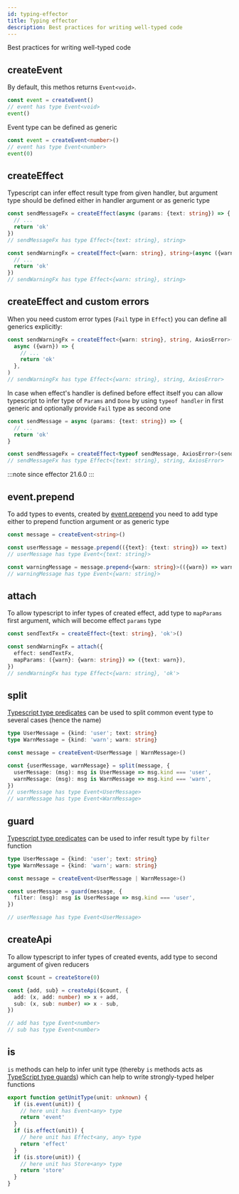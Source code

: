 ```yaml
---
id: typing-effector
title: Typing effector
description: Best practices for writing well-typed code
---
```


Best practices for writing well-typed code

## createEvent

By default, this methos returns `Event<void>`.

```typescript
const event = createEvent()
// event has type Event<void>
event()
```

Event type can be defined as generic

```typescript
const event = createEvent<number>()
// event has type Event<number>
event(0)
```

## createEffect

Typescript can infer effect result type from given handler, but argument type should be defined either in handler argument or as generic type

```typescript
const sendMessageFx = createEffect(async (params: {text: string}) => {
  // ...
  return 'ok'
})
// sendMessageFx has type Effect<{text: string}, string>

const sendWarningFx = createEffect<{warn: string}, string>(async ({warn}) => {
  // ...
  return 'ok'
})
// sendWarningFx has type Effect<{warn: string}, string>
```

## createEffect and custom errors

When you need custom error types (`Fail` type in `Effect`) you can define all generics explicitly:

```typescript
const sendWarningFx = createEffect<{warn: string}, string, AxiosError>(
  async ({warn}) => {
    // ...
    return 'ok'
  },
)
// sendWarningFx has type Effect<{warn: string}, string, AxiosError>
```

In case when effect's handler is defined before effect itself you can allow typescript to infer type of `Params` and `Done` by using `typeof handler` in first generic and optionally provide `Fail` type as second one

```typescript
const sendMessage = async (params: {text: string}) => {
  // ...
  return 'ok'
}

const sendMessageFx = createEffect<typeof sendMessage, AxiosError>(sendMessage)
// sendMessageFx has type Effect<{text: string}, string, AxiosError>
```

:::note since
effector 21.6.0
:::

## event.prepend

To add types to events, created by [event.prepend](../api/effector/Event.md#prependfn) you need to add type either to prepend function argument or as generic type

```typescript
const message = createEvent<string>()

const userMessage = message.prepend(({text}: {text: string}) => text)
// userMessage has type Event<{text: string}>

const warningMessage = message.prepend<{warn: string}>(({warn}) => warn)
// warningMessage has type Event<{warn: string}>
```

## attach

To allow typescript to infer types of created effect, add type to `mapParams` first argument, which will become effect `params` type

```typescript
const sendTextFx = createEffect<{text: string}, 'ok'>()

const sendWarningFx = attach({
  effect: sendTextFx,
  mapParams: ({warn}: {warn: string}) => ({text: warn}),
})
// sendWarningFx has type Effect<{warn: string}, 'ok'>
```

## split

[Typescript type predicates](https://www.typescriptlang.org/docs/handbook/advanced-types.html#using-type-predicates) can be used to split common event type to several cases (hence the name)

```typescript
type UserMessage = {kind: 'user'; text: string}
type WarnMessage = {kind: 'warn'; warn: string}

const message = createEvent<UserMessage | WarnMessage>()

const {userMessage, warnMessage} = split(message, {
  userMessage: (msg): msg is UserMessage => msg.kind === 'user',
  warnMessage: (msg): msg is WarnMessage => msg.kind === 'warn',
})
// userMessage has type Event<UserMessage>
// warnMessage has type Event<WarnMessage>
```

## guard

[Typescript type predicates](https://www.typescriptlang.org/docs/handbook/advanced-types.html#using-type-predicates) can be used to infer result type by `filter` function

```typescript
type UserMessage = {kind: 'user'; text: string}
type WarnMessage = {kind: 'warn'; warn: string}

const message = createEvent<UserMessage | WarnMessage>()

const userMessage = guard(message, {
  filter: (msg): msg is UserMessage => msg.kind === 'user',
})

// userMessage has type Event<UserMessage>
```

## createApi

To allow typescript to infer types of created events, add type to second argument of given reducers

```typescript
const $count = createStore(0)

const {add, sub} = createApi($count, {
  add: (x, add: number) => x + add,
  sub: (x, sub: number) => x - sub,
})

// add has type Event<number>
// sub has type Event<number>
```

## is

`is` methods can help to infer unit type (thereby `is` methods acts as [TypeScript type guards](https://www.typescriptlang.org/docs/handbook/advanced-types.html#type-guards-and-differentiating-types)) which can help to write strongly-typed helper functions

```typescript
export function getUnitType(unit: unknown) {
  if (is.event(unit)) {
    // here unit has Event<any> type
    return 'event'
  }
  if (is.effect(unit)) {
    // here unit has Effect<any, any> type
    return 'effect'
  }
  if (is.store(unit)) {
    // here unit has Store<any> type
    return 'store'
  }
}
```
